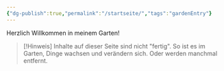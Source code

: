 ```yaml
---
{"dg-publish":true,"permalink":"/startseite/","tags":"gardenEntry"}
---
```


Herzlich Willkommen in meinem Garten!

> [!Hinweis] 
> Inhalte auf dieser Seite sind nicht "fertig". So ist es im Garten, Dinge wachsen und verändern sich. Oder werden manchmal entfernt. 

